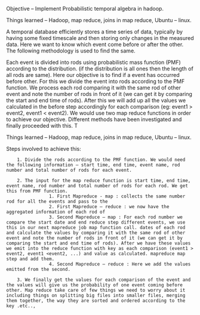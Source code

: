Objective – Implement Probabilistic temporal algebra in hadoop. 

Things learned – Hadoop, map reduce, joins in map reduce, Ubuntu – linux. 

A temporal database efficiently stores a time series of data, typically by having some fixed timescale and then storing only changes in the measured data. Here we want to know which event come before or after the other. The following methodology is used to find the same.

Each event is divided into rods using probabilistic mass function (PMF) according to the distribution. (if the distribution is all ones then the length of all rods are same). Here our objective is to find if a event has occurred before other. For this we divide the event into rods according to the PMF function. We process each rod comparing it with the same rod of other event and note the number of rods in front of it (we can get it by comparing the start and end time of rods). After this we will add up all the values we calculated in the before step accordingly for each comparison (eg: event1 > event2, event1 < event2). We would use two map reduce functions in order to achieve our objective. Different methods have been investigated and finally proceeded with this. T

Things learned – Hadoop, map reduce, joins in map reduce, Ubuntu – linux. 

Steps involved to achieve this: 

		1. Divide the rods according to the PMF function. We would need the following information – start time, end time, event name, rod number and total number of rods for each event. 
			
		2. The input for the map reduce function is start time, end time, event name, rod number and total number of rods for each rod. We get this from PMF function. 
					1. First Mapreduce - map : collects the same number rod for all the events and pass to the 
					2. First Mapreduce – reduce : we now have the aggregated information of each rod of 
					3. Second Mapreduce – map : For each rod number we compare the start date and end reduce step different events, we use this in our next mapreduce job map function call. dates of each rod and calculate the values by comparing it with the same rod of other event and note the number of rods in front of it (we can get it by comparing the start and end time of rods). After we have these values we emit into the reduce function with key as each comparison (event1 > event2, event1 <event2, ...) and value as calculated. mapreduce map step and add them. 
					4. Second Mapreduce – reduce : Here we add the values emitted from the second.
					
		3. We finally get the values for each comparison of the event and the values will give us the probability of one event coming before other. Map reduce take care of few things we need to worry about it including things on splitting big files into smaller files, merging them together, the way they are sorted and ordered according to the key .etc..,
